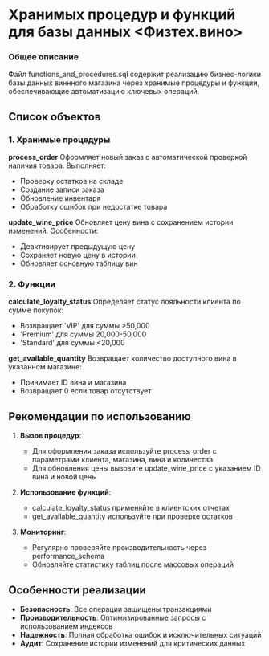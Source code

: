 # Хранимых процедур и функций для базы данных <Физтех.вино>

### Общее описание
Файл functions_and_procedures.sql содержит реализацию бизнес-логики базы данных виннного магазина через хранимые процедуры и функции, обеспечивающие автоматизацию ключевых операций.

## Список объектов

### 1. Хранимые процедуры

**process_order**
Оформляет новый заказ с автоматической проверкой наличия товара. Выполняет:
- Проверку остатков на складе
- Создание записи заказа
- Обновление инвентаря
- Обработку ошибок при недостатке товара

**update_wine_price**
Обновляет цену вина с сохранением истории изменений. Особенности:
- Деактивирует предыдущую цену
- Сохраняет новую цену в истории
- Обновляет основную таблицу вин

### 2. Функции

**calculate_loyalty_status**
Определяет статус лояльности клиента по сумме покупок:
- Возвращает 'VIP' для суммы >50,000
- 'Premium' для суммы 20,000-50,000
- 'Standard' для суммы <20,000

**get_available_quantity**
Возвращает количество доступного вина в указанном магазине:
- Принимает ID вина и магазина
- Возвращает 0 если товар отсутствует

## Рекомендации по использованию

1. **Вызов процедур**:
   - Для оформления заказа используйте process_order с параметрами клиента, магазина, вина и количества
   - Для обновления цены вызовите update_wine_price с указанием ID вина и новой цены

2. **Использование функций**:
   - calculate_loyalty_status применяйте в клиентских отчетах
   - get_available_quantity используйте при проверке остатков

3. **Мониторинг**:
   - Регулярно проверяйте производительность через performance_schema
   - Обновляйте статистику таблиц после массовых операций

## Особенности реализации

- **Безопасность**: Все операции защищены транзакциями
- **Производительность**: Оптимизированные запросы с использованием индексов
- **Надежность**: Полная обработка ошибок и исключительных ситуаций
- **Аудит**: Сохранение истории изменений для критических данных
